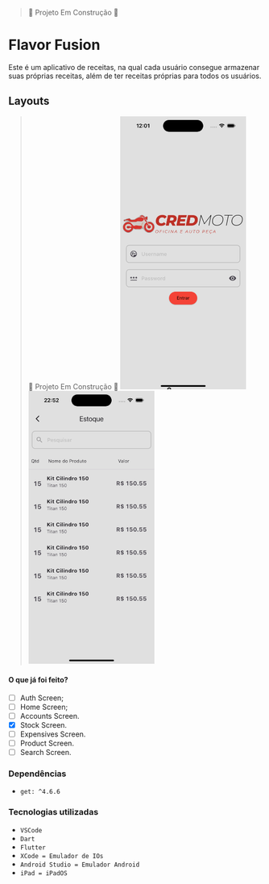 > :construction: Projeto Em Construção :construction:

# Flavor Fusion

Este é um aplicativo de receitas, na qual cada usuário consegue armazenar suas próprias receitas, além de ter receitas próprias para todos os usuários.

## Layouts
> :construction: Projeto Em Construção :construction:
<img src="./assets/readme/imgs/authScreen.png" alt="SplashScreen" width="250px"> <img src="./assets/readme/imgs/InventoryScreen.png" alt="InventoryScreen" width="250px"> 
<!-- <img src="" alt="" width="270px">  -->

#### O que já foi feito?
- [ ] Auth Screen;
- [ ] Home Screen;
- [ ] Accounts Screen.
- [X] Stock Screen.
- [ ] Expensives Screen.
- [ ] Product Screen.
- [ ] Search Screen.

### Dependências
- ``get: ^4.6.6``

### Tecnologias utilizadas
- ``VSCode``
- ``Dart``
- ``Flutter``
- ``XCode = Emulador de IOs``
- ``Android Studio = Emulador Android``
- ``iPad = iPadOS``